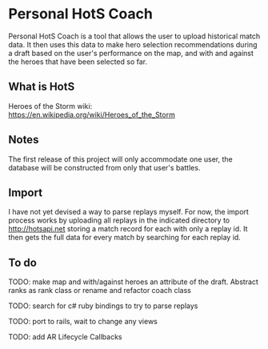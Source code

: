 # Personal HotS Coach

Personal HotS Coach is a tool that allows the user to upload historical match data. It then uses this data to make hero selection recommendations during a draft based on the user's performance on the map, and with and against the heroes that have been selected so far.

## What is HotS

Heroes of the Storm wiki: https://en.wikipedia.org/wiki/Heroes_of_the_Storm

## Notes

The first release of this project will only accommodate one user, the database will be constructed from only that user's battles.

## Import

 I have not yet devised a way to parse replays myself. For now, the import process works by uploading all replays in the indicated directory to http://hotsapi.net storing a match record for each with only a replay id. It then gets the full data for every match by searching for each replay id.

## To do

TODO: make map and with/against heroes an attribute of the draft. Abstract ranks as rank class or rename and refactor coach class

TODO: search for c# ruby bindings to try to parse replays

TODO: port to rails, wait to change any views

TODO: add AR Lifecycle Callbacks
